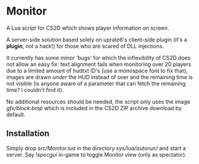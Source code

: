 Monitor
=======

A Lua script for CS2D which shows player information on screen.

A server-side solution based solely on uprate6's client-side plugin (it's a 
**plugin**, not a hack!) for those who are scared of DLL injections.

It currently has some minor 'bugs' for which the inflexibility of CS2D does not 
allow an easy fix: text alignment fails when monitoring over 20 players due to a 
limited amount of hudtxt ID's (use a monospace font to fix that), images are 
drawn *under* the HUD instead of over and the remaining time is not visible (is 
anyone aware of a parameter that can fetch the remaining time? I couldn't find 
it).

No additional resources should be needed, the script only uses the image 
*gfx/block.bmp* which is included in the CS2D ZIP archive download by default.

Installation
------------

Simply drop *src/Monitor.lua* in the directory *sys/lua/autorun/* and start a 
server. Say *!specgui* in-game to toggle Monitor view (only as spectator).

